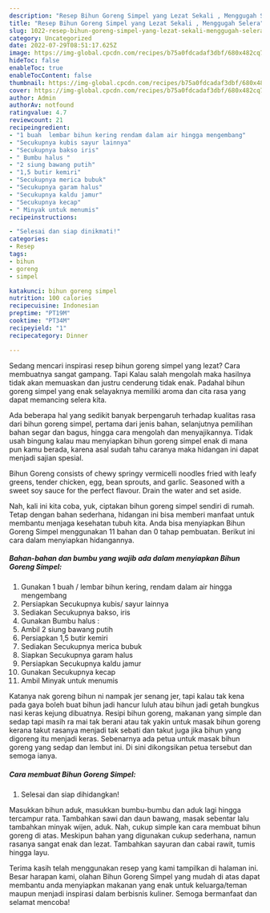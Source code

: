 ```yaml
---
description: "Resep Bihun Goreng Simpel yang Lezat Sekali , Menggugah Selera"
title: "Resep Bihun Goreng Simpel yang Lezat Sekali , Menggugah Selera"
slug: 1022-resep-bihun-goreng-simpel-yang-lezat-sekali-menggugah-selera
category: Uncategorized
date: 2022-07-29T08:51:17.625Z
image: https://img-global.cpcdn.com/recipes/b75a0fdcadaf3dbf/680x482cq70/bihun-goreng-simpel-foto-resep-utama.jpg
hideToc: false
enableToc: true
enableTocContent: false
thumbnail: https://img-global.cpcdn.com/recipes/b75a0fdcadaf3dbf/680x482cq70/bihun-goreng-simpel-foto-resep-utama.jpg
cover: https://img-global.cpcdn.com/recipes/b75a0fdcadaf3dbf/680x482cq70/bihun-goreng-simpel-foto-resep-utama.jpg
author: Admin
authorAv: notfound
ratingvalue: 4.7
reviewcount: 21
recipeingredient:
- "1 buah  lembar bihun kering rendam dalam air hingga mengembang"
- "Secukupnya kubis sayur lainnya"
- "Secukupnya bakso iris"
- " Bumbu halus "
- "2 siung bawang putih"
- "1,5 butir kemiri"
- "Secukupnya merica bubuk"
- "Secukupnya garam halus"
- "Secukupnya kaldu jamur"
- "Secukupnya kecap"
- " Minyak untuk menumis"
recipeinstructions:

- "Selesai dan siap dinikmati!"
categories:
- Resep
tags:
- bihun
- goreng
- simpel

katakunci: bihun goreng simpel 
nutrition: 100 calories
recipecuisine: Indonesian
preptime: "PT19M"
cooktime: "PT34M"
recipeyield: "1"
recipecategory: Dinner

---
```



Sedang mencari inspirasi resep bihun goreng simpel yang lezat? Cara membuatnya sangat gampang. Tapi Kalau salah mengolah maka hasilnya tidak akan memuaskan dan justru cenderung tidak enak. Padahal bihun goreng simpel yang enak selayaknya memiliki aroma dan cita rasa yang dapat memancing selera kita.


Ada beberapa hal yang sedikit banyak berpengaruh terhadap kualitas rasa dari bihun goreng simpel, pertama dari jenis bahan, selanjutnya pemilihan bahan segar dan bagus, hingga cara mengolah dan menyajikannya. Tidak usah bingung kalau mau menyiapkan bihun goreng simpel enak di mana pun kamu berada, karena asal sudah tahu caranya maka hidangan ini dapat menjadi sajian spesial.

Bihun Goreng consists of chewy springy vermicelli noodles fried with leafy greens, tender chicken, egg, bean sprouts, and garlic. Seasoned with a sweet soy sauce for the perfect flavour. Drain the water and set aside.


Nah, kali ini kita coba, yuk, ciptakan bihun goreng simpel sendiri di rumah. Tetap dengan bahan sederhana, hidangan ini bisa memberi manfaat untuk membantu menjaga kesehatan tubuh kita. Anda bisa menyiapkan Bihun Goreng Simpel menggunakan 11 bahan dan 0 tahap pembuatan. Berikut ini cara dalam menyiapkan hidangannya.

<!--inarticleads1-->

##### Bahan-bahan dan bumbu yang wajib ada dalam menyiapkan Bihun Goreng Simpel:

1. Gunakan 1 buah / lembar bihun kering, rendam dalam air hingga mengembang
1. Persiapkan Secukupnya kubis/ sayur lainnya
1. Sediakan Secukupnya bakso, iris
1. Gunakan  Bumbu halus :
1. Ambil 2 siung bawang putih
1. Persiapkan 1,5 butir kemiri
1. Sediakan Secukupnya merica bubuk
1. Siapkan Secukupnya garam halus
1. Persiapkan Secukupnya kaldu jamur
1. Gunakan Secukupnya kecap
1. Ambil  Minyak untuk menumis


Katanya nak goreng bihun ni nampak jer senang jer, tapi kalau tak kena pada gaya boleh buat bihun jadi hancur luluh atau bihun jadi getah bungkus nasi keras kejung dibuatnya. Resipi bihun goreng, makanan yang simple dan sedap tapi masih ra mai tak berani atau tak yakin untuk masak bihun goreng kerana takut rasanya menjadi tak sebati dan takut juga jika bihun yang digoreng itu menjadi keras. Sebenarnya ada petua untuk masak bihun goreng yang sedap dan lembut ini. Di sini dikongsikan petua tersebut dan semoga ianya. 

<!--inarticleads2-->

##### Cara membuat Bihun Goreng Simpel:


1. Selesai dan siap dihidangkan!

Masukkan bihun aduk, masukkan bumbu-bumbu dan aduk lagi hingga tercampur rata. Tambahkan sawi dan daun bawang, masak sebentar lalu tambahkan minyak wijen, aduk. Nah, cukup simple kan cara membuat bihun goreng di atas. Meskipun bahan yang digunakan cukup sederhana, namun rasanya sangat enak dan lezat. Tambahkan sayuran dan cabai rawit, tumis hingga layu. 

Terima kasih telah menggunakan resep yang kami tampilkan di halaman ini. Besar harapan kami, olahan Bihun Goreng Simpel yang mudah di atas dapat membantu anda menyiapkan makanan yang enak untuk keluarga/teman maupun menjadi inspirasi dalam berbisnis kuliner. Semoga bermanfaat dan selamat mencoba!

